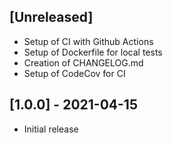 ## [Unreleased]

- Setup of CI with Github Actions
- Setup of Dockerfile for local tests
- Creation of CHANGELOG.md
- Setup of CodeCov for CI

## [1.0.0] - 2021-04-15

- Initial release
